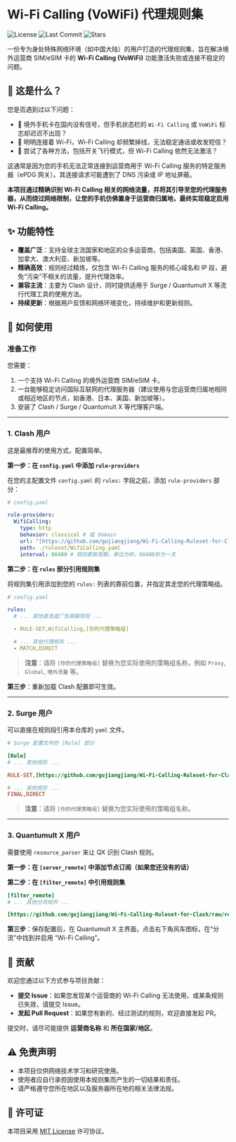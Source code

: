 # Wi-Fi Calling (VoWiFi) 代理规则集

![License](https://img.shields.io/github/license/gujiangjiang/Wi-Fi-Calling-Ruleset-for-Clash?style=flat-square)
![Last Commit](https://img.shields.io/github/last-commit/gujiangjiang/Wi-Fi-Calling-Ruleset-for-Clash?style=flat-square)
![Stars](https://img.shields.io/github/stars/gujiangjiang/Wi-Fi-Calling-Ruleset-for-Clash?style=social)

一份专为身处特殊网络环境（如中国大陆）的用户打造的代理规则集，旨在解决境外运营商 SIM/eSIM 卡的 **Wi-Fi Calling (VoWiFi)** 功能激活失败或连接不稳定的问题。

## 🧐 这是什么？

您是否遇到过以下问题：

* 📱 境外手机卡在国内没有信号，但手机状态栏的 `Wi-Fi Calling` 或 `VoWiFi` 标志却迟迟不出现？
* 📶 明明连接着 Wi-Fi，Wi-Fi Calling 却频繁掉线，无法稳定通话或收发短信？
* 🤯 尝试了各种方法，包括开关飞行模式，但 Wi-Fi Calling 依然无法激活？

这通常是因为您的手机无法正常连接到运营商用于 Wi-Fi Calling 服务的特定服务器（ePDG 网关）。其连接请求可能遭到了 DNS 污染或 IP 地址屏蔽。

**本项目通过精确识别 Wi-Fi Calling 相关的网络流量，并将其引导至您的代理服务器，从而绕过网络限制，让您的手机仿佛置身于运营商归属地，最终实现稳定启用 Wi-Fi Calling。**

## ✨ 功能特性

* **覆盖广泛**：支持全球主流国家和地区的众多运营商，包括美国、英国、香港、加拿大、澳大利亚、新加坡等。
* **精确高效**：规则经过精炼，仅包含 Wi-Fi Calling 服务的核心域名和 IP 段，避免“污染”不相关的流量，提升代理效率。
* **兼容主流**：主要为 Clash 设计，同时提供适用于 Surge / Quantumult X 等流行代理工具的使用方法。
* **持续更新**：根据用户反馈和网络环境变化，持续维护和更新规则。

## 🔧 如何使用

### 准备工作

您需要：
1.  一个支持 Wi-Fi Calling 的境外运营商 SIM/eSIM 卡。
2.  一台能够稳定访问国际互联网的代理服务器（建议使用与您运营商归属地相同或相近地区的节点，如香港、日本、美国、新加坡等）。
3.  安装了 Clash / Surge / Quantumult X 等代理客户端。

---

### 1. Clash 用户

这是最推荐的使用方式，配置简单。

**第一步：在 `config.yaml` 中添加 `rule-providers`**

在您的主配置文件 `config.yaml` 的 `rules:` 字段之前，添加 `rule-providers` 部分：

```yaml
# config.yaml

rule-providers:
  WifiCalling:
    type: http
    behavior: classical # 或 domain
    url: "[https://github.com/gujiangjiang/Wi-Fi-Calling-Ruleset-for-Clash/raw/refs/heads/main/Wi-Fi_Calling.yaml](https://github.com/gujiangjiang/Wi-Fi-Calling-Ruleset-for-Clash/raw/refs/heads/main/Wi-Fi_Calling.yaml)"
    path: ./ruleset/WifiCalling.yaml
    interval: 86400 # 规则更新周期，单位为秒，86400秒为一天
```

**第二步：在 `rules` 部分引用规则集**

将规则集引用添加到您的 `rules:` 列表的靠前位置，并指定其走您的代理策略组。

```yaml
# config.yaml

rules:
  # ... 其他直连或广告屏蔽规则 ...

  - RULE-SET,WifiCalling,[你的代理策略组]

  # ... 其他代理规则 ...
  - MATCH,DIRECT
```
> **注意**：请将 `[你的代理策略组]` 替换为您实际使用的策略组名称，例如 `Proxy`, `Global`, `境外流量` 等。

**第三步**：重新加载 Clash 配置即可生效。

---

### 2. Surge 用户

可以直接在规则段引用本仓库的 `yaml` 文件。

```ini
# Surge 配置文件的 [Rule] 部分

[Rule]
# ... 其他规则 ...

RULE-SET,[https://github.com/gujiangjiang/Wi-Fi-Calling-Ruleset-for-Clash/raw/refs/heads/main/Wi-Fi_Calling.yaml](https://github.com/gujiangjiang/Wi-Fi-Calling-Ruleset-for-Clash/raw/refs/heads/main/Wi-Fi_Calling.yaml),[你的代理策略组]

# ... 其他规则 ...
FINAL,DIRECT
```
> **注意**：请将 `[你的代理策略组]` 替换为您实际使用的策略组名称。

---

### 3. Quantumult X 用户

需要使用 `resource_parser` 来让 QX 识别 Clash 规则。

**第一步：在 `[server_remote]` 中添加节点订阅（如果您还没有的话）**

**第二步：在 `[filter_remote]` 中引用规则集**

```ini
[filter_remote]
# ... 其他分流规则 ...

[https://github.com/gujiangjiang/Wi-Fi-Calling-Ruleset-for-Clash/raw/refs/heads/main/Wi-Fi_Calling.yaml](https://github.com/gujiangjiang/Wi-Fi-Calling-Ruleset-for-Clash/raw/refs/heads/main/Wi-Fi_Calling.yaml), tag=Wi-Fi Calling, force-policy=[你的代理策略组], update-interval=86400
```

**第三步**：保存配置后，在 Quantumult X 主界面，点击右下角风车图标，在“分流”中找到并启用 “Wi-Fi Calling”。

## 🤝 贡献

欢迎您通过以下方式参与项目贡献：
* **提交 Issue**：如果您发现某个运营商的 Wi-Fi Calling 无法使用，或某条规则已失效，请提交 Issue。
* **发起 Pull Request**：如果您有新的、经过测试的规则，欢迎直接发起 PR。

提交时，请尽可能提供 **运营商名称** 和 **所在国家/地区**。

## ⚠️ 免责声明

* 本项目仅供网络技术学习和研究使用。
* 使用者应自行承担因使用本规则集而产生的一切结果和责任。
* 请严格遵守您所在地区以及服务器所在地的相关法律法规。

## 📄 许可证

本项目采用 [MIT License](LICENSE) 许可协议。
